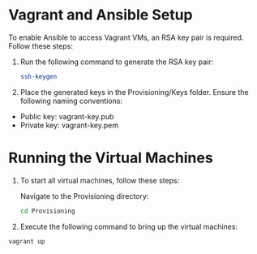 # Vagrant and Ansible Setup

To enable Ansible to access Vagrant VMs, an RSA key pair is required. Follow these steps:

1. Run the following command to generate the RSA key pair:

   ```sh
   ssh-keygen
   ```
2. Place the generated keys in the Provisioning/Keys folder. Ensure the following naming conventions:

<ul>
  <li>Public key: vagrant-key.pub</li>
  <li>Private key: vagrant-key.pem</li>
</ul> 
    
# Running the Virtual Machines

1. To start all virtual machines, follow these steps:

    Navigate to the Provisioning directory:

    ```sh
    cd Provisioning
    ```

2. Execute the following command to bring up the virtual machines:

```sh
vagrant up
```

